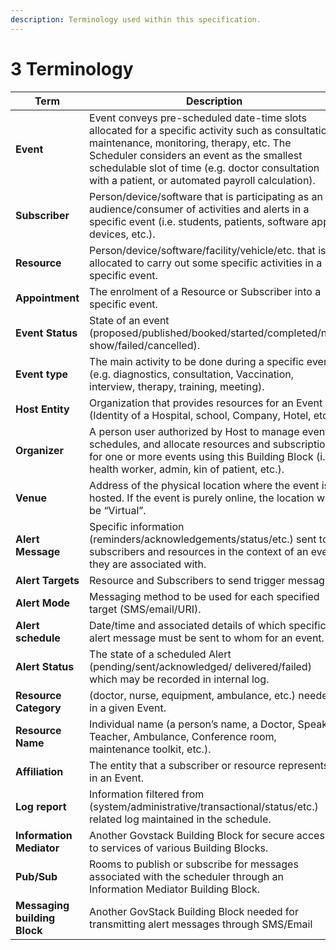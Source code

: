 ```yaml
---
description: Terminology used within this specification.
---
```


# 3 Terminology

| Term                         | Description                                                                                                                                                                                                                                                                                       |
| ---------------------------- | ------------------------------------------------------------------------------------------------------------------------------------------------------------------------------------------------------------------------------------------------------------------------------------------------- |
| **Event**                    | Event conveys pre-scheduled date-time slots allocated for a specific activity such as consultation, maintenance, monitoring, therapy, etc. The Scheduler considers an event as the smallest schedulable slot of time (e.g. doctor consultation with a patient, or automated payroll calculation). |
| **Subscriber**               | Person/device/software that is participating as an audience/consumer of activities and alerts in a specific event (i.e. students, patients, software apps, devices, etc.).                                                                                                                        |
| **Resource**                 | Person/device/software/facility/vehicle/etc. that is allocated to carry out some specific activities in a specific event.                                                                                                                                                                         |
| **Appointment**              | The enrolment of a Resource or Subscriber into a specific event.                                                                                                                                                                                                                                  |
| **Event Status**             | State of an event (proposed/published/booked/started/completed/no-show/failed/cancelled).                                                                                                                                                                                                         |
| **Event type**               | The main activity to be done during a specific event (e.g. diagnostics, consultation, Vaccination, interview, therapy, training, meeting).                                                                                                                                                        |
| **Host Entity**              | Organization that provides resources for an Event (Identity of a Hospital, school, Company, Hotel, etc.).                                                                                                                                                                                         |
| **Organizer**                | A person user authorized by Host to manage event schedules, and allocate resources and subscriptions for one or more events using this Building Block (i.e. health worker, admin, kin of patient, etc.).                                                                                          |
| **Venue**                    | Address of the physical location where the event is hosted. If the event is purely online, the location will be “Virtual”.                                                                                                                                                                        |
| **Alert Message**            | Specific information (reminders/acknowledgements/status/etc.) sent to subscribers and resources in the context of an event they are associated with.                                                                                                                                              |
| **Alert Targets**            | Resource and Subscribers to send trigger messages.                                                                                                                                                                                                                                                |
| **Alert Mode**               | Messaging method to be used for each specified target (SMS/email/URI).                                                                                                                                                                                                                            |
| **Alert schedule**           | Date/time and associated details of which specific alert message must be sent to whom for an event.                                                                                                                                                                                               |
| **Alert Status**             | The state of a scheduled Alert (pending/sent/acknowledged/ delivered/failed) which may be recorded in internal log.                                                                                                                                                                               |
| **Resource Category**        | (doctor, nurse, equipment, ambulance, etc.) needed in a given Event.                                                                                                                                                                                                                              |
| **Resource Name**            | Individual name (a person’s name, a Doctor, Speaker, Teacher, Ambulance, Conference room, maintenance toolkit, etc.).                                                                                                                                                                             |
| **Affiliation**              | The entity that a subscriber or resource represents in an Event.                                                                                                                                                                                                                                  |
| **Log report**               | Information filtered from (system/administrative/transactional/status/etc.) related log maintained in the schedule.                                                                                                                                                                               |
| **Information Mediator**     | Another Govstack Building Block for secure access to services of various Building Blocks.                                                                                                                                                                                                         |
| **Pub/Sub**                  | Rooms to publish or subscribe for messages associated with the scheduler through an Information Mediator Building Block.                                                                                                                                                                          |
| **Messaging building Block** | Another GovStack Building Block needed for transmitting alert messages through SMS/Email                                                                                                                                                                                                          |

